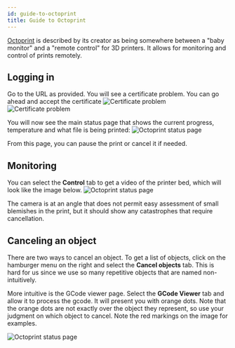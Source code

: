 ```yaml
---
id: guide-to-octoprint
title: Guide to Octoprint
---
```


[Octoprint](https://octoprint.org) is described by its creator as being somewhere between a "baby monitor" and a "remote control" for 3D printers. It allows for monitoring and control of prints remotely.

## Logging in
Go to the URL as provided. You will see a certificate problem. You can go ahead and accept the certificate
![Certificate problem](assets/media/octoprint-01.png)
![Certificate problem](assets/media/octoprint-02.png)
 
You will now see the main status page that shows the current progress, temperature and what file is being printed:
![Octoprint status page](assets/media/octoprint-03.png)

From this page, you can pause the print or cancel it if needed.

## Monitoring
You can select the **Control** tab to get a video of the printer bed, which will look like the image below.
![Octoprint status page](assets/media/octoprint-04.png)

The camera is at an angle that does not permit easy assessment of small blemishes in the print, but it should show any catastrophes that require cancellation.

## Canceling an object
There are two ways to cancel an object. To get a list of objects, click on the hamburger menu on the right and select the **Cancel objects** tab. This is hard for us since we use so many repetitive objects that are named non-intuitively.

More intuitive is the GCode viewer page. Select the **GCode Viewer** tab and allow it to process the gcode. It will present you with orange dots. Note that the orange dots are not exactly over the object they represent, so use your judgment on which object to cancel. Note the red markings on the image for examples.

![Octoprint status page](assets/media/octoprint-05.png)
